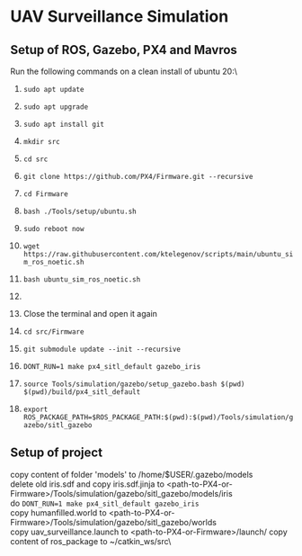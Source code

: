 # UAV Surveillance Simulation 
## Setup of ROS, Gazebo, PX4 and Mavros
Run the following commands on a clean install of ubuntu 20:\
1. `sudo apt update`
2. `sudo apt upgrade`
3. `sudo apt install git`
4. `mkdir src`
5. `cd src`
6. `git clone https://github.com/PX4/Firmware.git --recursive`
7. `cd Firmware`
8. `bash ./Tools/setup/ubuntu.sh`

9. `sudo reboot now`
10. `wget https://raw.githubusercontent.com/ktelegenov/scripts/main/ubuntu_sim_ros_noetic.sh`
11. `bash ubuntu_sim_ros_noetic.sh`
12. 
13. Close the terminal and open it again
14. `cd src/Firmware`
15. `git submodule update --init --recursive`
16. `DONT_RUN=1 make px4_sitl_default gazebo_iris`

16. `source Tools/simulation/gazebo/setup_gazebo.bash $(pwd) $(pwd)/build/px4_sitl_default`
17. `export ROS_PACKAGE_PATH=$ROS_PACKAGE_PATH:$(pwd):$(pwd)/Tools/simulation/gazebo/sitl_gazebo`

## Setup of project
copy content of folder 'models' to /home/$USER/.gazebo/models\
delete old iris.sdf and copy iris.sdf.jinja to \<path-to-PX4-or-Firmware\>/Tools/simulation/gazebo/sitl_gazebo/models/iris\
do `DONT_RUN=1 make px4_sitl_default gazebo_iris`\
copy humanfilled.world to \<path-to-PX4-or-Firmware\>/Tools/simulation/gazebo/sitl_gazebo/worlds\
copy uav_surveillance.launch to \<path-to-PX4-or-Firmware\>/launch/
copy content of ros_package to ~/catkin_ws/src\
